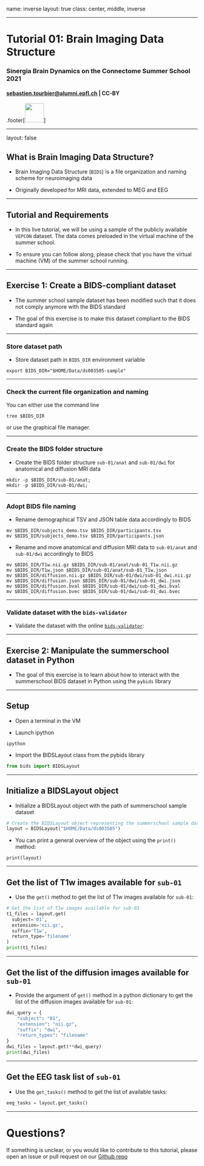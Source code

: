 name: inverse
layout: true
class: center, middle, inverse

---

# Tutorial 01: Brain Imaging Data Structure

### Sinergia Brain Dynamics on the Connectome Summer School 2021

#### sebastien.tourbier@alumni.epfl.ch  |  CC-BY

.footer[<img src="https://sinergia-connectomics-summerschool-2021.github.io/img/logo_sponsors.png" height="50">]

---

layout: false

## What is Brain Imaging Data Structure?

- Brain Imaging Data Structure (`BIDS`) is a file organization and naming scheme for neuroimaging data

- Originally developed for MRI data, extended to MEG and EEG

---

## Tutorial and Requirements

- In this live tutorial, we will be using a sample of the publicly
 available `VEPCON` dataset. The data comes
 preloaded in the virtual machine of the summer school.

- To ensure you can follow along, please check that you have the
 virtual machine (VM) of the summer school running.

---

## Exercise 1: Create a BIDS-compliant dataset

- The summer school sample dataset has been modified such that it does not comply anymore with the BIDS standard

- The goal of this exercise is to make this dataset compliant to the BIDS standard again

---

### Store dataset path

- Store dataset path in `BIDS_DIR` environment variable
```
export BIDS_DIR="$HOME/Data/ds003505-sample"
```

---

### Check the current file organization and naming

You can either use the command line
```
tree $BIDS_DIR
```

or use the graphical file manager.

---

### Create the BIDS folder structure

- Create the BIDS folder structure `sub-01/anat` and `sub-01/dwi` for anatomical and diffusion MRI data
```
mkdir -p $BIDS_DIR/sub-01/anat;
mkdir -p $BIDS_DIR/sub-01/dwi;
```

---

### Adopt BIDS file naming



- Rename demographical TSV and JSON table data accordingly to BIDS
```
mv $BIDS_DIR/subjects_demo.tsv $BIDS_DIR/participants.tsv
mv $BIDS_DIR/subjects_demo.tsv $BIDS_DIR/participants.json
```

- Rename and move anatomical and diffusion MRI data to `sub-01/anat` and `sub-01/dwi` accordingly to BIDS
```
mv $BIDS_DIR/T1w.nii.gz $BIDS_DIR/sub-01/anat/sub-01_T1w.nii.gz
mv $BIDS_DIR/T1w.json $BIDS_DIR/sub-01/anat/sub-01_T1w.json
mv $BIDS_DIR/diffusion.nii.gz $BIDS_DIR/sub-01/dwi/sub-01_dwi.nii.gz
mv $BIDS_DIR/diffusion.json $BIDS_DIR/sub-01/dwi/sub-01_dwi.json
mv $BIDS_DIR/diffusion.bval $BIDS_DIR/sub-01/dwi/sub-01_dwi.bval
mv $BIDS_DIR/diffusion.bvec $BIDS_DIR/sub-01/dwi/sub-01_dwi.bvec
```

---

### Validate dataset with the `bids-validator`

- Validate the dataset with the online [`bids-validator`](https://bids-standard.github.io/bids-validator/):

---

## Exercise 2: Manipulate the summerschool dataset in Python

- The goal of this exercise is to learn about how to interact with the summerschool BIDS dataset in Python using the `pybids` library

---

## Setup

- Open a terminal in the VM

- Launch ipython
```
ipython
```

- Import the BIDSLayout class from the pybids library
```python
from bids import BIDSLayout
```

---

## Initialize a BIDSLayout object

- Initialize a BIDSLayout object with the path of summerschool sample dataset
```python
# Create the BIDSLayout object representing the summerschool sample dataset
layout = BIDSLayout("$HOME/Data/ds003505")
```

- You can print a general overview of the object using the `print()` method:
```
print(layout)
```

---

## Get the list of T1w images available for `sub-01`

- Use the `get()` method to get the list of T1w images available for `sub-01`:
```python
# Get the list of T1w images available for sub-01
t1_files = layout.get(
  subject='01',
  extension='nii.gz',
  suffix='T1w',
  return_type='filename'
)
print(t1_files)
```

---

## Get the list of the diffusion images available for `sub-01`

- Provide the argument of `get()` method in a python dictionary to get the list of the diffusion images available for `sub-01`:
```python
dwi_query = {
    "subject": "01",
    "extension": "nii.gz",
    "suffix": "dwi",
    "return_types": "filename"    
}
dwi_files = layout.get(**dwi_query)
print(dwi_files)
```

---

## Get the EEG task list of `sub-01`

- Use the `get_tasks()` method to get the list of available tasks:
```python
eeg_tasks = layout.get_tasks()
```

---

# Questions?

If something is unclear, or you would like to contribute to this tutorial, please open an issue or pull request on our [Github repo](https://github.com/sinergia-connectomics-summerschool-2021/scss21-training)
